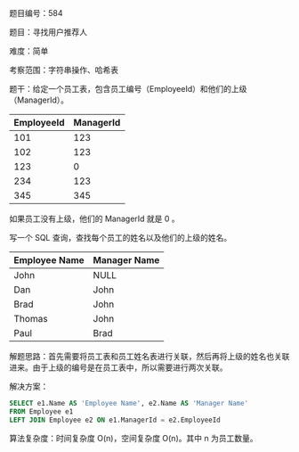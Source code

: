 题目编号：584

题目：寻找用户推荐人

难度：简单

考察范围：字符串操作、哈希表

题干：给定一个员工表，包含员工编号（EmployeeId）和他们的上级（ManagerId）。

| EmployeeId | ManagerId |
|------------|-----------|
| 101        | 123       |
| 102        | 123       |
| 123        | 0         |
| 234        | 123       |
| 345        | 345       |

如果员工没有上级，他们的 ManagerId 就是 0 。

写一个 SQL 查询，查找每个员工的姓名以及他们的上级的姓名。

| Employee Name | Manager Name |
|---------------|--------------|
| John          | NULL         |
| Dan           | John         |
| Brad          | John         |
| Thomas        | John         |
| Paul          | Brad         |

解题思路：首先需要将员工表和员工姓名表进行关联，然后再将上级的姓名也关联进来。由于上级的编号是在员工表中，所以需要进行两次关联。

解决方案：

```sql
SELECT e1.Name AS 'Employee Name', e2.Name AS 'Manager Name'
FROM Employee e1
LEFT JOIN Employee e2 ON e1.ManagerId = e2.EmployeeId
```

算法复杂度：时间复杂度 O(n)，空间复杂度 O(n)。其中 n 为员工数量。